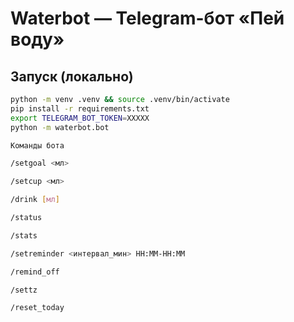 # Waterbot — Telegram-бот «Пей воду»


## Запуск (локально)
```bash
python -m venv .venv && source .venv/bin/activate
pip install -r requirements.txt
export TELEGRAM_BOT_TOKEN=XXXXX
python -m waterbot.bot

Команды бота

/setgoal <мл>

/setcup <мл>

/drink [мл]

/status

/stats

/setreminder <интервал_мин> HH:MM-HH:MM

/remind_off

/settz

/reset_today